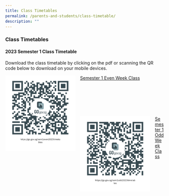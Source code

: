 ```yaml
---
title: Class Timetables
permalink: /parents-and-students/class-timetable/
description: ""
---
```

### Class Timetables

#### 2023 Semester 1 Class Timetable
Download the class timetable by clicking on the pdf or scanning the QR code below to download on your mobile devices.

<img src="/images/Class%20Timetables/sem1even2023timetables.png" style="width:223px;height:240px;margin-right:15px;" align = "left">

[Semester 1 Even Week Class](/files/Class%20Timetables/2023%20Serangoon%20Sec%20Sem1%20Even%20Week%20Class.pdf)
		 
<br> <br> <br> <br> <br>
		 
<img src="/images/Class%20Timetables/sem1odd2023timetables.png" style="width:223px;height:240px;margin-right:15px;" align = "left">

[Semester 1 Odd Week Class](/files/Class%20Timetables/2023%20Serangoon%20Sec%20Sem1%20Odd%20Week%20Class.pdf)